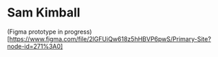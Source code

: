 # Sam Kimball
(Figma prototype in progress)[https://www.figma.com/file/2lGFUiQw618z5hHBVP6pwS/Primary-Site?node-id=271%3A0]
